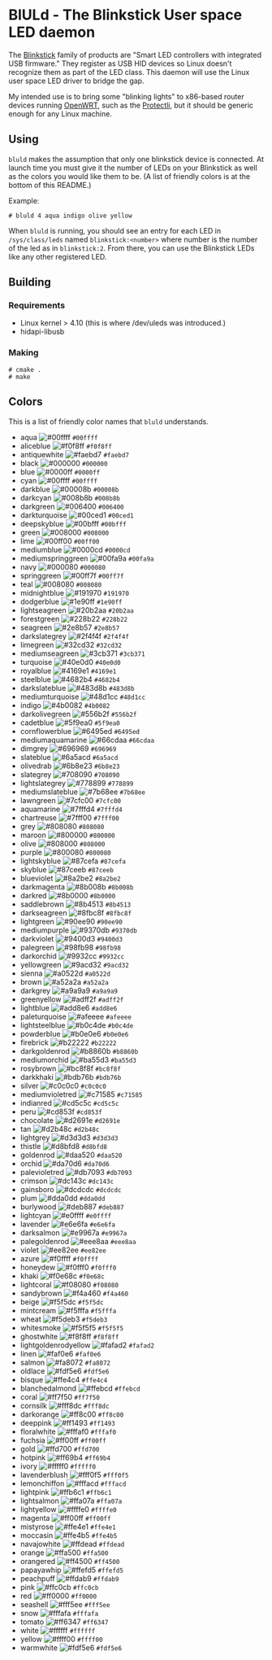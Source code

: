 # BlULd - The Blinkstick User space LED daemon

The [Blinkstick](https://www.blinkstick.com) family of products are "Smart LED controllers with integrated USB
firmware." They register as USB HID devices so Linux doesn't recognize them as part of the LED class.  This daemon will
use the Linux user space LED driver to bridge the gap.

My intended use is to bring some "blinking lights" to x86-based router devices running [OpenWRT](https://openwrt.org),
such as the [Protectli](https://protectli.com/6-port/), but it should be generic enough for any Linux machine.

## Using

`bluld` makes the assumption that only one blinkstick device is connected. At launch time you must give it the number of
LEDs on your Blinkstick as well as the colors you would like them to be.  (A list of friendly colors is at the bottom of
this README.)

Example:

```
# bluld 4 aqua indigo olive yellow
```

When `bluld` is running, you should see an entry for each LED in `/sys/class/leds` named `blinkstick:<number>` where
number is the number of the led as in `blinkstick:2`. From there, you can use the Blinkstick LEDs like any other registered LED.

## Building

### Requirements

* Linux kernel > 4.10 (this is where /dev/uleds was introduced.)
* hidapi-libusb

### Making

```
# cmake .
# make
```

## Colors

This is a list of friendly color names that `bluld` understands.

* aqua ![#00ffff](https://via.placeholder.com/15/00ffff/000000?text=+) `#00ffff`
* aliceblue ![#f0f8ff](https://via.placeholder.com/15/f0f8ff/000000?text=+) `#f0f8ff`
* antiquewhite ![#faebd7](https://via.placeholder.com/15/faebd7/000000?text=+) `#faebd7`
* black ![#000000](https://via.placeholder.com/15/000000/000000?text=+) `#000000`
* blue ![#0000ff](https://via.placeholder.com/15/0000ff/000000?text=+) `#0000ff`
* cyan ![#00ffff](https://via.placeholder.com/15/00ffff/000000?text=+) `#00ffff`
* darkblue ![#00008b](https://via.placeholder.com/15/00008b/000000?text=+) `#00008b`
* darkcyan ![#008b8b](https://via.placeholder.com/15/008b8b/000000?text=+) `#008b8b`
* darkgreen ![#006400](https://via.placeholder.com/15/006400/000000?text=+) `#006400`
* darkturquoise ![#00ced1](https://via.placeholder.com/15/00ced1/000000?text=+) `#00ced1`
* deepskyblue ![#00bfff](https://via.placeholder.com/15/00bfff/000000?text=+) `#00bfff`
* green ![#008000](https://via.placeholder.com/15/008000/000000?text=+) `#008000`
* lime ![#00ff00](https://via.placeholder.com/15/00ff00/000000?text=+) `#00ff00`
* mediumblue ![#0000cd](https://via.placeholder.com/15/0000cd/000000?text=+) `#0000cd`
* mediumspringgreen ![#00fa9a](https://via.placeholder.com/15/00fa9a/000000?text=+) `#00fa9a`
* navy ![#000080](https://via.placeholder.com/15/000080/000000?text=+) `#000080`
* springgreen ![#00ff7f](https://via.placeholder.com/15/00ff7f/000000?text=+) `#00ff7f`
* teal ![#008080](https://via.placeholder.com/15/008080/000000?text=+) `#008080`
* midnightblue ![#191970](https://via.placeholder.com/15/191970/000000?text=+) `#191970`
* dodgerblue ![#1e90ff](https://via.placeholder.com/15/1e90ff/000000?text=+) `#1e90ff`
* lightseagreen ![#20b2aa](https://via.placeholder.com/15/20b2aa/000000?text=+) `#20b2aa`
* forestgreen ![#228b22](https://via.placeholder.com/15/228b22/000000?text=+) `#228b22`
* seagreen ![#2e8b57](https://via.placeholder.com/15/2e8b57/000000?text=+) `#2e8b57`
* darkslategrey ![#2f4f4f](https://via.placeholder.com/15/2f4f4f/000000?text=+) `#2f4f4f`
* limegreen ![#32cd32](https://via.placeholder.com/15/32cd32/000000?text=+) `#32cd32`
* mediumseagreen ![#3cb371](https://via.placeholder.com/15/3cb371/000000?text=+) `#3cb371`
* turquoise ![#40e0d0](https://via.placeholder.com/15/40e0d0/000000?text=+) `#40e0d0`
* royalblue ![#4169e1](https://via.placeholder.com/15/4169e1/000000?text=+) `#4169e1`
* steelblue ![#4682b4](https://via.placeholder.com/15/4682b4/000000?text=+) `#4682b4`
* darkslateblue ![#483d8b](https://via.placeholder.com/15/483d8b/000000?text=+) `#483d8b`
* mediumturquoise ![#48d1cc](https://via.placeholder.com/15/48d1cc/000000?text=+) `#48d1cc`
* indigo ![#4b0082](https://via.placeholder.com/15/4b0082/000000?text=+) `#4b0082`
* darkolivegreen ![#556b2f](https://via.placeholder.com/15/556b2f/000000?text=+) `#556b2f`
* cadetblue ![#5f9ea0](https://via.placeholder.com/15/5f9ea0/000000?text=+) `#5f9ea0`
* cornflowerblue ![#6495ed](https://via.placeholder.com/15/6495ed/000000?text=+) `#6495ed`
* mediumaquamarine ![#66cdaa](https://via.placeholder.com/15/66cdaa/000000?text=+) `#66cdaa`
* dimgrey ![#696969](https://via.placeholder.com/15/696969/000000?text=+) `#696969`
* slateblue ![#6a5acd](https://via.placeholder.com/15/6a5acd/000000?text=+) `#6a5acd`
* olivedrab ![#6b8e23](https://via.placeholder.com/15/6b8e23/000000?text=+) `#6b8e23`
* slategrey ![#708090](https://via.placeholder.com/15/708090/000000?text=+) `#708090`
* lightslategrey ![#778899](https://via.placeholder.com/15/778899/000000?text=+) `#778899`
* mediumslateblue ![#7b68ee](https://via.placeholder.com/15/7b68ee/000000?text=+) `#7b68ee`
* lawngreen ![#7cfc00](https://via.placeholder.com/15/7cfc00/000000?text=+) `#7cfc00`
* aquamarine ![#7fffd4](https://via.placeholder.com/15/7fffd4/000000?text=+) `#7fffd4`
* chartreuse ![#7fff00](https://via.placeholder.com/15/7fff00/000000?text=+) `#7fff00`
* grey ![#808080](https://via.placeholder.com/15/808080/000000?text=+) `#808080`
* maroon ![#800000](https://via.placeholder.com/15/800000/000000?text=+) `#800000`
* olive ![#808000](https://via.placeholder.com/15/808000/000000?text=+) `#808000`
* purple ![#800080](https://via.placeholder.com/15/800080/000000?text=+) `#800080`
* lightskyblue ![#87cefa](https://via.placeholder.com/15/87cefa/000000?text=+) `#87cefa`
* skyblue ![#87ceeb](https://via.placeholder.com/15/87ceeb/000000?text=+) `#87ceeb`
* blueviolet ![#8a2be2](https://via.placeholder.com/15/8a2be2/000000?text=+) `#8a2be2`
* darkmagenta ![#8b008b](https://via.placeholder.com/15/8b008b/000000?text=+) `#8b008b`
* darkred ![#8b0000](https://via.placeholder.com/15/8b0000/000000?text=+) `#8b0000`
* saddlebrown ![#8b4513](https://via.placeholder.com/15/8b4513/000000?text=+) `#8b4513`
* darkseagreen ![#8fbc8f](https://via.placeholder.com/15/8fbc8f/000000?text=+) `#8fbc8f`
* lightgreen ![#90ee90](https://via.placeholder.com/15/90ee90/000000?text=+) `#90ee90`
* mediumpurple ![#9370db](https://via.placeholder.com/15/9370db/000000?text=+) `#9370db`
* darkviolet ![#9400d3](https://via.placeholder.com/15/9400d3/000000?text=+) `#9400d3`
* palegreen ![#98fb98](https://via.placeholder.com/15/98fb98/000000?text=+) `#98fb98`
* darkorchid ![#9932cc](https://via.placeholder.com/15/9932cc/000000?text=+) `#9932cc`
* yellowgreen ![#9acd32](https://via.placeholder.com/15/9acd32/000000?text=+) `#9acd32`
* sienna ![#a0522d](https://via.placeholder.com/15/a0522d/000000?text=+) `#a0522d`
* brown ![#a52a2a](https://via.placeholder.com/15/a52a2a/000000?text=+) `#a52a2a`
* darkgrey ![#a9a9a9](https://via.placeholder.com/15/a9a9a9/000000?text=+) `#a9a9a9`
* greenyellow ![#adff2f](https://via.placeholder.com/15/adff2f/000000?text=+) `#adff2f`
* lightblue ![#add8e6](https://via.placeholder.com/15/add8e6/000000?text=+) `#add8e6`
* paleturquoise ![#afeeee](https://via.placeholder.com/15/afeeee/000000?text=+) `#afeeee`
* lightsteelblue ![#b0c4de](https://via.placeholder.com/15/b0c4de/000000?text=+) `#b0c4de`
* powderblue ![#b0e0e6](https://via.placeholder.com/15/b0e0e6/000000?text=+) `#b0e0e6`
* firebrick ![#b22222](https://via.placeholder.com/15/b22222/000000?text=+) `#b22222`
* darkgoldenrod ![#b8860b](https://via.placeholder.com/15/b8860b/000000?text=+) `#b8860b`
* mediumorchid ![#ba55d3](https://via.placeholder.com/15/ba55d3/000000?text=+) `#ba55d3`
* rosybrown ![#bc8f8f](https://via.placeholder.com/15/bc8f8f/000000?text=+) `#bc8f8f`
* darkkhaki ![#bdb76b](https://via.placeholder.com/15/bdb76b/000000?text=+) `#bdb76b`
* silver ![#c0c0c0](https://via.placeholder.com/15/c0c0c0/000000?text=+) `#c0c0c0`
* mediumvioletred ![#c71585](https://via.placeholder.com/15/c71585/000000?text=+) `#c71585`
* indianred ![#cd5c5c](https://via.placeholder.com/15/cd5c5c/000000?text=+) `#cd5c5c`
* peru ![#cd853f](https://via.placeholder.com/15/cd853f/000000?text=+) `#cd853f`
* chocolate ![#d2691e](https://via.placeholder.com/15/d2691e/000000?text=+) `#d2691e`
* tan ![#d2b48c](https://via.placeholder.com/15/d2b48c/000000?text=+) `#d2b48c`
* lightgrey ![#d3d3d3](https://via.placeholder.com/15/d3d3d3/000000?text=+) `#d3d3d3`
* thistle ![#d8bfd8](https://via.placeholder.com/15/d8bfd8/000000?text=+) `#d8bfd8`
* goldenrod ![#daa520](https://via.placeholder.com/15/daa520/000000?text=+) `#daa520`
* orchid ![#da70d6](https://via.placeholder.com/15/da70d6/000000?text=+) `#da70d6`
* palevioletred ![#db7093](https://via.placeholder.com/15/db7093/000000?text=+) `#db7093`
* crimson ![#dc143c](https://via.placeholder.com/15/dc143c/000000?text=+) `#dc143c`
* gainsboro ![#dcdcdc](https://via.placeholder.com/15/dcdcdc/000000?text=+) `#dcdcdc`
* plum ![#dda0dd](https://via.placeholder.com/15/dda0dd/000000?text=+) `#dda0dd`
* burlywood ![#deb887](https://via.placeholder.com/15/deb887/000000?text=+) `#deb887`
* lightcyan ![#e0ffff](https://via.placeholder.com/15/e0ffff/000000?text=+) `#e0ffff`
* lavender ![#e6e6fa](https://via.placeholder.com/15/e6e6fa/000000?text=+) `#e6e6fa`
* darksalmon ![#e9967a](https://via.placeholder.com/15/e9967a/000000?text=+) `#e9967a`
* palegoldenrod ![#eee8aa](https://via.placeholder.com/15/eee8aa/000000?text=+) `#eee8aa`
* violet ![#ee82ee](https://via.placeholder.com/15/ee82ee/000000?text=+) `#ee82ee`
* azure ![#f0ffff](https://via.placeholder.com/15/f0ffff/000000?text=+) `#f0ffff`
* honeydew ![#f0fff0](https://via.placeholder.com/15/f0fff0/000000?text=+) `#f0fff0`
* khaki ![#f0e68c](https://via.placeholder.com/15/f0e68c/000000?text=+) `#f0e68c`
* lightcoral ![#f08080](https://via.placeholder.com/15/f08080/000000?text=+) `#f08080`
* sandybrown ![#f4a460](https://via.placeholder.com/15/f4a460/000000?text=+) `#f4a460`
* beige ![#f5f5dc](https://via.placeholder.com/15/f5f5dc/000000?text=+) `#f5f5dc`
* mintcream ![#f5fffa](https://via.placeholder.com/15/f5fffa/000000?text=+) `#f5fffa`
* wheat ![#f5deb3](https://via.placeholder.com/15/f5deb3/000000?text=+) `#f5deb3`
* whitesmoke ![#f5f5f5](https://via.placeholder.com/15/f5f5f5/000000?text=+) `#f5f5f5`
* ghostwhite ![#f8f8ff](https://via.placeholder.com/15/f8f8ff/000000?text=+) `#f8f8ff`
* lightgoldenrodyellow ![#fafad2](https://via.placeholder.com/15/fafad2/000000?text=+) `#fafad2`
* linen ![#faf0e6](https://via.placeholder.com/15/faf0e6/000000?text=+) `#faf0e6`
* salmon ![#fa8072](https://via.placeholder.com/15/fa8072/000000?text=+) `#fa8072`
* oldlace ![#fdf5e6](https://via.placeholder.com/15/fdf5e6/000000?text=+) `#fdf5e6`
* bisque ![#ffe4c4](https://via.placeholder.com/15/ffe4c4/000000?text=+) `#ffe4c4`
* blanchedalmond ![#ffebcd](https://via.placeholder.com/15/ffebcd/000000?text=+) `#ffebcd`
* coral ![#ff7f50](https://via.placeholder.com/15/ff7f50/000000?text=+) `#ff7f50`
* cornsilk ![#fff8dc](https://via.placeholder.com/15/fff8dc/000000?text=+) `#fff8dc`
* darkorange ![#ff8c00](https://via.placeholder.com/15/ff8c00/000000?text=+) `#ff8c00`
* deeppink ![#ff1493](https://via.placeholder.com/15/ff1493/000000?text=+) `#ff1493`
* floralwhite ![#fffaf0](https://via.placeholder.com/15/fffaf0/000000?text=+) `#fffaf0`
* fuchsia ![#ff00ff](https://via.placeholder.com/15/ff00ff/000000?text=+) `#ff00ff`
* gold ![#ffd700](https://via.placeholder.com/15/ffd700/000000?text=+) `#ffd700`
* hotpink ![#ff69b4](https://via.placeholder.com/15/ff69b4/000000?text=+) `#ff69b4`
* ivory ![#fffff0](https://via.placeholder.com/15/fffff0/000000?text=+) `#fffff0`
* lavenderblush ![#fff0f5](https://via.placeholder.com/15/fff0f5/000000?text=+) `#fff0f5`
* lemonchiffon ![#fffacd](https://via.placeholder.com/15/fffacd/000000?text=+) `#fffacd`
* lightpink ![#ffb6c1](https://via.placeholder.com/15/ffb6c1/000000?text=+) `#ffb6c1`
* lightsalmon ![#ffa07a](https://via.placeholder.com/15/ffa07a/000000?text=+) `#ffa07a`
* lightyellow ![#ffffe0](https://via.placeholder.com/15/ffffe0/000000?text=+) `#ffffe0`
* magenta ![#ff00ff](https://via.placeholder.com/15/ff00ff/000000?text=+) `#ff00ff`
* mistyrose ![#ffe4e1](https://via.placeholder.com/15/ffe4e1/000000?text=+) `#ffe4e1`
* moccasin ![#ffe4b5](https://via.placeholder.com/15/ffe4b5/000000?text=+) `#ffe4b5`
* navajowhite ![#ffdead](https://via.placeholder.com/15/ffdead/000000?text=+) `#ffdead`
* orange ![#ffa500](https://via.placeholder.com/15/ffa500/000000?text=+) `#ffa500`
* orangered ![#ff4500](https://via.placeholder.com/15/ff4500/000000?text=+) `#ff4500`
* papayawhip ![#ffefd5](https://via.placeholder.com/15/ffefd5/000000?text=+) `#ffefd5`
* peachpuff ![#ffdab9](https://via.placeholder.com/15/ffdab9/000000?text=+) `#ffdab9`
* pink ![#ffc0cb](https://via.placeholder.com/15/ffc0cb/000000?text=+) `#ffc0cb`
* red ![#ff0000](https://via.placeholder.com/15/ff0000/000000?text=+) `#ff0000`
* seashell ![#fff5ee](https://via.placeholder.com/15/fff5ee/000000?text=+) `#fff5ee`
* snow ![#fffafa](https://via.placeholder.com/15/fffafa/000000?text=+) `#fffafa`
* tomato ![#ff6347](https://via.placeholder.com/15/ff6347/000000?text=+) `#ff6347`
* white ![#ffffff](https://via.placeholder.com/15/ffffff/000000?text=+) `#ffffff`
* yellow ![#ffff00](https://via.placeholder.com/15/ffff00/000000?text=+) `#ffff00`
* warmwhite ![#fdf5e6](https://via.placeholder.com/15/fdf5e6/000000?text=+) `#fdf5e6`
